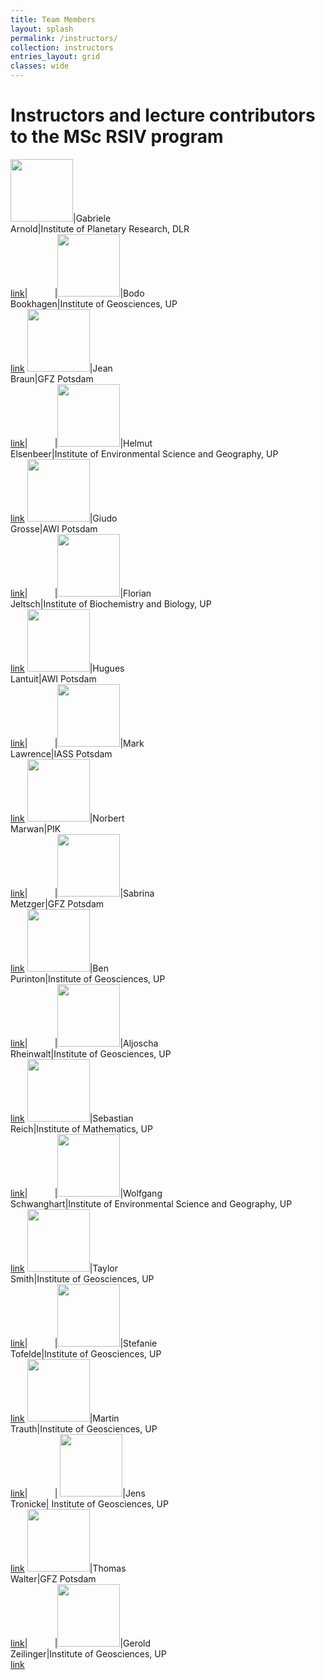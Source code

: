 ```yaml
---
title: Team Members
layout: splash
permalink: /instructors/
collection: instructors
entries_layout: grid
classes: wide
---
```


# Instructors and lecture contributors to the MSc RSIV program

<img src="{{ site.url }}{{ site.baseurl }}/assets/images/bio-photo.jpg" alt="" width="100" height="100">|Gabriele<br />Arnold|Institute of Planetary Research, DLR <br /> [link](https://www.dlr.de/pf/desktopdefault.aspx/tabid-156/220_read-4817/sortby-lastname/)|&nbsp; &nbsp; &nbsp; &nbsp; &nbsp; &nbsp;|<img src="{{ site.url }}{{ site.baseurl }}/assets/images/bookhagen.jpg" alt="" width="100" height="100">|Bodo<br />Bookhagen|Institute of Geosciences, UP<br /> [link](https://bodobookhagen.github.io/)
<img src="{{ site.url }}{{ site.baseurl }}/assets/images/bio-photo.jpg" alt="" width="100" height="100">|Jean<br />Braun|GFZ Potsdam <br /> [link](https://www.gfz-potsdam.de/en/staff/jean-braun/sec47/)|&nbsp; &nbsp; &nbsp; &nbsp; &nbsp; &nbsp;|<img src="{{ site.url }}{{ site.baseurl }}/assets/images/bio-photo.jpg" alt="" width="100" height="100">|Helmut<br />Elsenbeer|Institute of Environmental Science and Geography, UP<br /> [link](https://www.uni-potsdam.de/de/umwelt/institut/alle-mitarbeiterinnen/elsenbeer-helmut)
<img src="{{ site.url }}{{ site.baseurl }}/assets/images/bio-photo.jpg" alt="" width="100" height="100">|Giudo<br />Grosse|AWI Potsdam<br /> [link](https://www.awi.de/en/about-us/organisation/staff/guido-grosse.html)|&nbsp; &nbsp; &nbsp; &nbsp; &nbsp; &nbsp;|<img src="{{ site.url }}{{ site.baseurl }}/assets/images/bio-photo.jpg" alt="" width="100" height="100">|Florian<br />Jeltsch|Institute of Biochemistry and Biology, UP<br /> [link](https://www.uni-potsdam.de/en/ibb-vegnat/members/prof-dr-florian-jeltsch)
<img src="{{ site.url }}{{ site.baseurl }}/assets/images/bio-photo.jpg" alt="" width="100" height="100">|Hugues<br />Lantuit|AWI Potsdam<br /> [link](https://www.awi.de/en/about-us/organisation/staff/hugues-lantuit.html)|&nbsp; &nbsp; &nbsp; &nbsp; &nbsp; &nbsp;|<img src="{{ site.url }}{{ site.baseurl }}/assets/images/bio-photo.jpg" alt="" width="100" height="100">|Mark<br />Lawrence|IASS Potsdam<br /> [link](https://www.iass-potsdam.de/en/people/mark-lawrence)
<img src="{{ site.url }}{{ site.baseurl }}/assets/images/bio-photo.jpg" alt="" width="100" height="100">|Norbert<br />Marwan|PIK<br /> [link](https://www.pik-potsdam.de/members/marwan/homepage)|&nbsp; &nbsp; &nbsp; &nbsp; &nbsp; &nbsp;|<img src="{{ site.url }}{{ site.baseurl }}/assets/images/bio-photo.jpg" alt="" width="100" height="100">|Sabrina<br />Metzger|GFZ Potsdam<br /> [link](https://www.gfz-potsdam.de/en/staff/sabrina-metzger/)
<img src="{{ site.url }}{{ site.baseurl }}/assets/images/purinton.jpg" alt="" width="100" height="100">|Ben<br />Purinton|Institute of Geosciences, UP<br /> [link](https://bpurinton.github.io/)|&nbsp; &nbsp; &nbsp; &nbsp; &nbsp; &nbsp;|<img src="{{ site.url }}{{ site.baseurl }}/assets/images/rheinwalt.jpg" alt="" width="100" height="100">|Aljoscha<br />Rheinwalt|Institute of Geosciences, UP<br /> [link](https://github.com/rheinwalt)
<img src="{{ site.url }}{{ site.baseurl }}/assets/images/bio-photo.jpg" alt="" width="100" height="100">|Sebastian<br />Reich|Institute of Mathematics, UP<br /> [link](https://www.math.uni-potsdam.de/professuren/numerische-mathematik/personen/prof-dr-sebastian-reich/)|&nbsp; &nbsp; &nbsp; &nbsp; &nbsp; &nbsp;|<img src="{{ site.url }}{{ site.baseurl }}/assets/images/bio-photo.jpg" alt="" width="100" height="100">|Wolfgang<br />Schwanghart|Institute of Environmental Science and Geography, UP<br /> [link](https://www.uni-potsdam.de/de/umwelt/institut/alle-mitarbeiterinnen/schwanghart-wolfgang)
<img src="{{ site.url }}{{ site.baseurl }}/assets/images/Smith_Crop_500x500.JPG" alt="" width="100" height="100">|Taylor<br />Smith|Institute of Geosciences, UP<br /> [link](https://tasmi.github.io/)|&nbsp; &nbsp; &nbsp; &nbsp; &nbsp; &nbsp;|<img src="{{ site.url }}{{ site.baseurl }}/assets/images/tofelde.jpg" alt="" width="100" height="100">|Stefanie<br />Tofelde|Institute of Geosciences, UP<br /> [link](http://www.geo.uni-potsdam.de/mitarbeiterdetails/show/771/Stefanie_Tofelde.html)
<img src="{{ site.url }}{{ site.baseurl }}/assets/images/bio-photo.jpg" alt="" width="100" height="100">|Martin<br />Trauth|Institute of Geosciences, UP<br /> [link](https://www.uni-potsdam.de/en/geo/institute/members/trauth-martin-h)|&nbsp; &nbsp; &nbsp; &nbsp; &nbsp; &nbsp;|
<img src="{{ site.url }}{{ site.baseurl }}/assets/images/bio-photo.jpg" alt="" width="100" height="100">|Jens<br />Tronicke| Institute of Geosciences, UP<br /> [link](https://www.uni-potsdam.de/de/geo/institut/mitarbeiter/tronicke-jens)
<img src="{{ site.url }}{{ site.baseurl }}/assets/images/bio-photo.jpg" alt="" width="100" height="100">|Thomas<br />Walter|GFZ Potsdam<br /> [link](https://www.gfz-potsdam.de/en/staff/thomas-walter/)|&nbsp; &nbsp; &nbsp; &nbsp; &nbsp; &nbsp;|<img src="{{ site.url }}{{ site.baseurl }}/assets/images/bio-photo.jpg" alt="" width="100" height="100">|Gerold<br />Zeilinger|Institute of Geosciences, UP<br /> [link](https://www.uni-potsdam.de/de/geo/institut/mitarbeiter/zeilinger-gerold)
